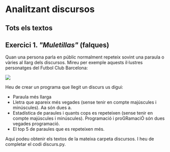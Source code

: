 # Analitzant discursos

## Tots els textos 
## Exercici 1. *"Muletillas"* (falques)
Quan una persona parla en públic normalment repeteix sovint una paraula o vàries al llarg dels discursos.
Mireu per exemple aquests il·lustres personatges del Futbol Club Barcelona:

[![](https://img.youtube.com/vi/qY1U6cs4fNM/2.jpg)](https://www.youtube.com/watch?v=qY1U6cs4fNM?t=19)

Heu de crear un programa que llegit un discurs us digui:


- Paraula més llarga
- Lletra que apareix més vegades (sense tenir en compte majúscules i minúscules). Aa són dues a.
- Estadística de paraules i quants cops es repeteixen (sense tenir en compte majúscules i minúscules). Programació i proGRamaciÓ són dues vegades programació.
- El top 5 de paraules que es repeteixen més.

Aqui podeu obtenir els textos de la mateixa carpeta discursos. I heu de completar el codi discurs.py.


